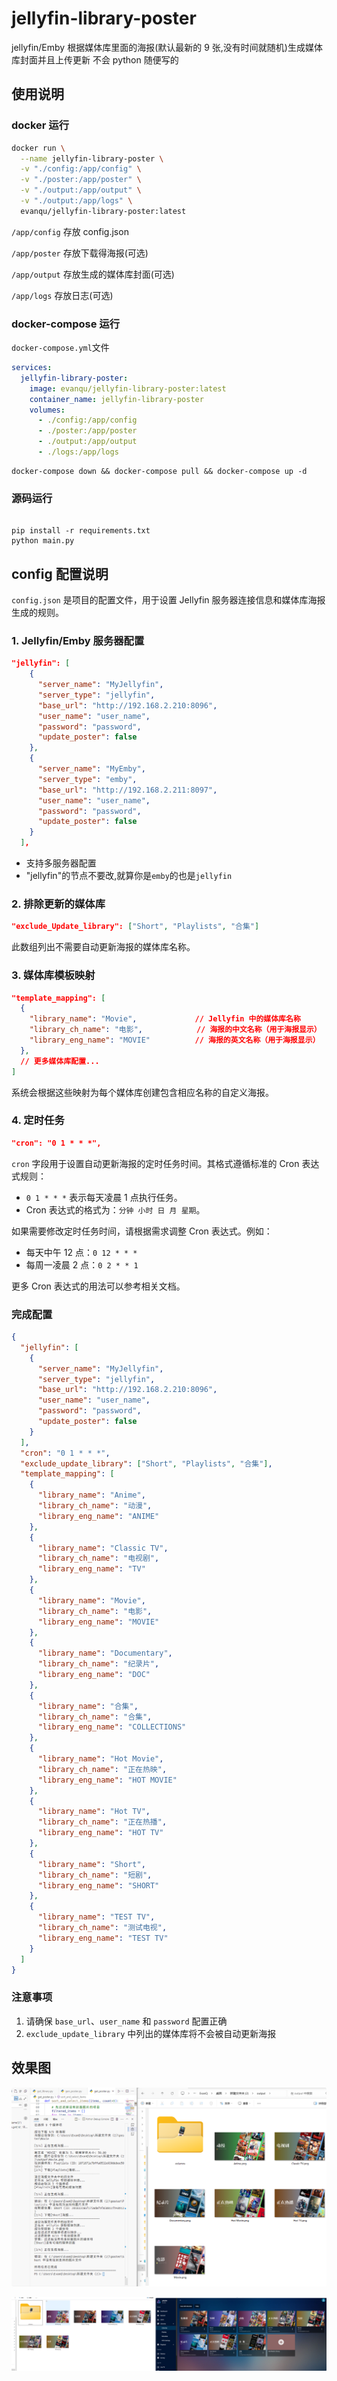 # jellyfin-library-poster

jellyfin/Emby 根据媒体库里面的海报(默认最新的 9 张,没有时间就随机)生成媒体库封面并且上传更新
不会 python 随便写的

## 使用说明

### docker 运行

```bash
docker run \
  --name jellyfin-library-poster \
  -v "./config:/app/config" \
  -v "./poster:/app/poster" \
  -v "./output:/app/output" \
  -v "./output:/app/logs" \
  evanqu/jellyfin-library-poster:latest
```

`/app/config` 存放 config.json

`/app/poster` 存放下载得海报(可选)

`/app/output` 存放生成的媒体库封面(可选)

`/app/logs` 存放日志(可选)

### docker-compose 运行

`docker-compose.yml`文件

```yaml
services:
  jellyfin-library-poster:
    image: evanqu/jellyfin-library-poster:latest
    container_name: jellyfin-library-poster
    volumes:
      - ./config:/app/config
      - ./poster:/app/poster
      - ./output:/app/output
      - ./logs:/app/logs
```

```
docker-compose down && docker-compose pull && docker-compose up -d
```

### 源码运行

```

pip install -r requirements.txt
python main.py

```

## config 配置说明

`config.json` 是项目的配置文件，用于设置 Jellyfin 服务器连接信息和媒体库海报生成的规则。

### 1. Jellyfin/Emby 服务器配置

```json
"jellyfin": [
    {
      "server_name": "MyJellyfin",
      "server_type": "jellyfin",
      "base_url": "http://192.168.2.210:8096",
      "user_name": "user_name",
      "password": "password",
      "update_poster": false
    },
    {
      "server_name": "MyEmby",
      "server_type": "emby",
      "base_url": "http://192.168.2.211:8097",
      "user_name": "user_name",
      "password": "password",
      "update_poster": false
    }
  ],
```

- 支持多服务器配置
- "jellyfin"的节点不要改,就算你是`emby`的也是`jellyfin`

### 2. 排除更新的媒体库

```json
"exclude_Update_library": ["Short", "Playlists", "合集"]
```

此数组列出不需要自动更新海报的媒体库名称。

### 3. 媒体库模板映射

```json
"template_mapping": [
  {
    "library_name": "Movie",             // Jellyfin 中的媒体库名称
    "library_ch_name": "电影",            // 海报的中文名称（用于海报显示）
    "library_eng_name": "MOVIE"          // 海报的英文名称（用于海报显示）
  },
  // 更多媒体库配置...
]
```

系统会根据这些映射为每个媒体库创建包含相应名称的自定义海报。

### 4. 定时任务

```json
"cron": "0 1 * * *",
```

`cron` 字段用于设置自动更新海报的定时任务时间。其格式遵循标准的 Cron 表达式规则：

- `0 1 * * *` 表示每天凌晨 1 点执行任务。
- Cron 表达式的格式为：`分钟 小时 日 月 星期`。

如果需要修改定时任务时间，请根据需求调整 Cron 表达式。例如：

- 每天中午 12 点：`0 12 * * *`
- 每周一凌晨 2 点：`0 2 * * 1`

更多 Cron 表达式的用法可以参考相关文档。

### 完成配置

```json
{
  "jellyfin": [
    {
      "server_name": "MyJellyfin",
      "server_type": "jellyfin",
      "base_url": "http://192.168.2.210:8096",
      "user_name": "user_name",
      "password": "password",
      "update_poster": false
    }
  ],
  "cron": "0 1 * * *",
  "exclude_update_library": ["Short", "Playlists", "合集"],
  "template_mapping": [
    {
      "library_name": "Anime",
      "library_ch_name": "动漫",
      "library_eng_name": "ANIME"
    },
    {
      "library_name": "Classic TV",
      "library_ch_name": "电视剧",
      "library_eng_name": "TV"
    },
    {
      "library_name": "Movie",
      "library_ch_name": "电影",
      "library_eng_name": "MOVIE"
    },
    {
      "library_name": "Documentary",
      "library_ch_name": "纪录片",
      "library_eng_name": "DOC"
    },
    {
      "library_name": "合集",
      "library_ch_name": "合集",
      "library_eng_name": "COLLECTIONS"
    },
    {
      "library_name": "Hot Movie",
      "library_ch_name": "正在热映",
      "library_eng_name": "HOT MOVIE"
    },
    {
      "library_name": "Hot TV",
      "library_ch_name": "正在热播",
      "library_eng_name": "HOT TV"
    },
    {
      "library_name": "Short",
      "library_ch_name": "短剧",
      "library_eng_name": "SHORT"
    },
    {
      "library_name": "TEST TV",
      "library_ch_name": "测试电视",
      "library_eng_name": "TEST TV"
    }
  ]
}
```

### 注意事项

1. 请确保 `base_url`、`user_name` 和 `password` 配置正确
2. `exclude_update_library` 中列出的媒体库将不会被自动更新海报

## 效果图

![](./screenshot/2.png)

![](./screenshot/1.png)

```

```
